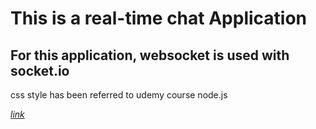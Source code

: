 # This is a real-time chat Application
## For this application, websocket is used with socket.io
css style has been referred to udemy course node.js

_[link](https://kimin-weather-app.herokuapp.com/)_
